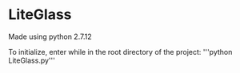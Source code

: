 # LiteGlass

Made using python 2.7.12

To initialize, enter while in the root directory of the project:
'''python LiteGlass.py'''
